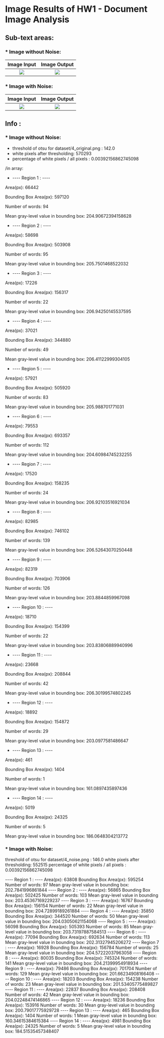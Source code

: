 # Image Results of HW1 - Document Image Analysis

## Sub-text areas:

### * Image without Noise:

Image Input                |  Image Output
:-------------------------:|:-------------------------:
![](https://github.com/charbitz/Computer_Vision_Projects/blob/master/homework_1/dataset/4_original.png)   |  ![](https://github.com/charbitz/Computer_Vision_Projects/blob/master/homework_1/results/4_original_res.png)

### * Image with Noise:

Image Input                |  Image Output
:-------------------------:|:-------------------------:
![](https://github.com/charbitz/Computer_Vision_Projects/blob/master/homework_1/dataset/4_noise.png)   |  ![](https://github.com/charbitz/Computer_Vision_Projects/blob/master/homework_1/results/4_noise_res.png)

## Info :

### * Image without Noise:

* threshold of otsu for  dataset/4_original.png  : 142.0
* white pixels after thresholding:  570293
* percentage of white pixels / all pixels : 0.00392156862745098

/in array: 


* ---- Region 1 : ----

Area(px): 66442

Bounding Box Area(px): 597120

Number of words: 94

Mean gray-level value in bounding box: 204.90672394158628


* ---- Region 2 : ----

Area(px): 58698

Bounding Box Area(px): 503908

Number of words: 95

Mean gray-level value in bounding box: 205.7501468522032


* ---- Region 3 : ----

Area(px): 17226

Bounding Box Area(px): 156317

Number of words: 22

Mean gray-level value in bounding box: 206.94250145537595


* ---- Region 4 : ----

Area(px): 37021

Bounding Box Area(px): 344880

Number of words: 49

Mean gray-level value in bounding box: 206.41122999304105


* ---- Region 5 : ----

Area(px): 57921

Bounding Box Area(px): 505920

Number of words: 83

Mean gray-level value in bounding box: 205.988701771031


* ---- Region 6 : ----

Area(px): 79553

Bounding Box Area(px): 693357

Number of words: 112

Mean gray-level value in bounding box: 204.60984745232255


* ---- Region 7 : ----

Area(px): 17520

Bounding Box Area(px): 158235

Number of words: 24

Mean gray-level value in bounding box: 206.92103516921034


* ---- Region 8 : ----

Area(px): 82985

Bounding Box Area(px): 746102

Number of words: 139

Mean gray-level value in bounding box: 206.52643070250448


* ---- Region 9 : ----

Area(px): 82319

Bounding Box Area(px): 703906

Number of words: 126

Mean gray-level value in bounding box: 203.8844859967098


* ---- Region 10 : ----

Area(px): 18710

Bounding Box Area(px): 154399

Number of words: 22

Mean gray-level value in bounding box: 203.83806889940996


* ---- Region 11 : ----

Area(px): 23668

Bounding Box Area(px): 208844

Number of words: 42

Mean gray-level value in bounding box: 206.30199574802245


* ---- Region 12 : ----

Area(px): 18892

Bounding Box Area(px): 154872

Number of words: 29

Mean gray-level value in bounding box: 203.0977581486647


* ---- Region 13 : ----

Area(px): 461

Bounding Box Area(px): 1404

Number of words: 1

Mean gray-level value in bounding box: 161.0897435897436


* ---- Region 14 : ----

Area(px): 5019

Bounding Box Area(px): 24325

Number of words: 5

Mean gray-level value in bounding box: 186.0648304213772




### * Image with Noise:

threshold of otsu for  dataset/4_noise.png  : 146.0
white pixels after thresholding:  552515
percentage of white pixels / all pixels : 0.00392156862745098

---- Region 1 : ----
Area(px): 63808
Bounding Box Area(px): 595254
Number of words: 97
Mean gray-level value in bounding box: 202.7841996861844
---- Region 2 : ----
Area(px): 56865
Bounding Box Area(px): 502425
Number of words: 103
Mean gray-level value in bounding box: 203.45367169229237
---- Region 3 : ----
Area(px): 16767
Bounding Box Area(px): 156154
Number of words: 22
Mean gray-level value in bounding box: 204.72899189261884
---- Region 4 : ----
Area(px): 35850
Bounding Box Area(px): 344520
Number of words: 50
Mean gray-level value in bounding box: 204.03050621154068
---- Region 5 : ----
Area(px): 56098
Bounding Box Area(px): 505393
Number of words: 85
Mean gray-level value in bounding box: 203.73197887584513
---- Region 6 : ----
Area(px): 77094
Bounding Box Area(px): 692634
Number of words: 113
Mean gray-level value in bounding box: 202.31327945206272
---- Region 7 : ----
Area(px): 16928
Bounding Box Area(px): 156784
Number of words: 25
Mean gray-level value in bounding box: 204.57222037963058
---- Region 8 : ----
Area(px): 80035
Bounding Box Area(px): 745324
Number of words: 141
Mean gray-level value in bounding box: 204.21399954918934
---- Region 9 : ----
Area(px): 79486
Bounding Box Area(px): 701704
Number of words: 129
Mean gray-level value in bounding box: 201.66234908166408
---- Region 10 : ----
Area(px): 18203
Bounding Box Area(px): 154238
Number of words: 23
Mean gray-level value in bounding box: 201.53405775489827
---- Region 11 : ----
Area(px): 22837
Bounding Box Area(px): 208408
Number of words: 42
Mean gray-level value in bounding box: 204.02248474146865
---- Region 12 : ----
Area(px): 18236
Bounding Box Area(px): 153916
Number of words: 30
Mean gray-level value in bounding box: 200.79017775929728
---- Region 13 : ----
Area(px): 465
Bounding Box Area(px): 1404
Number of words: 1
Mean gray-level value in bounding box: 160.34615384615384
---- Region 14 : ----
Area(px): 4981
Bounding Box Area(px): 24325
Number of words: 5
Mean gray-level value in bounding box: 184.51535457348407